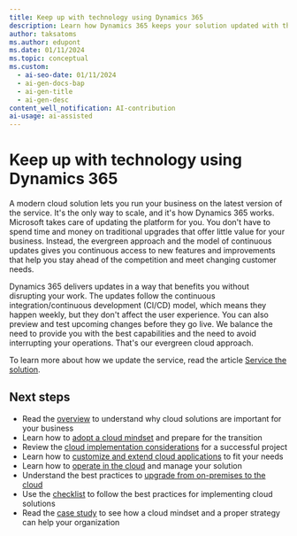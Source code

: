 ```yaml
---
title: Keep up with technology using Dynamics 365
description: Learn how Dynamics 365 keeps your solution updated with the latest features and security patches without disrupting your business.
author: taksatoms
ms.author: edupont
ms.date: 01/11/2024
ms.topic: conceptual
ms.custom:
  - ai-seo-date: 01/11/2024
  - ai-gen-docs-bap
  - ai-gen-title
  - ai-gen-desc
content_well_notification: AI-contribution
ai-usage: ai-assisted
---
```


# Keep up with technology using Dynamics 365

A modern cloud solution lets you run your business on the latest version of the service. It's the only way to scale, and it's how Dynamics 365 works. Microsoft takes care of updating the platform for you. You don't have to spend time and money on traditional upgrades that offer little value for your business. Instead, the evergreen approach and the model of continuous updates gives you continuous access to new features and improvements that help you stay ahead of the competition and meet changing customer needs.

Dynamics 365 delivers updates in a way that benefits you without disrupting your work. The updates follow the continuous integration/continuous development (CI/CD) model, which means they happen weekly, but they don't affect the user experience. You can also preview and test upcoming changes before they go live. We balance the need to provide you with the best capabilities and the need to avoid interrupting your operations. That's our evergreen cloud approach.

To learn more about how we update the service, read the article [Service the solution](service-solution.md).

## Next steps

- Read the [overview](implementing-cloud-solutions.md) to understand why cloud solutions are important for your business
- Learn how to [adopt a cloud mindset](implementing-cloud-solutions-adopt-cloud-mindset.md) and prepare for the transition
- Review the [cloud implementation considerations](implementing-cloud-solutions-cloud-implementation.md) for a successful project
- Learn how to [customize and extend cloud applications](implementing-cloud-solutions-customize-extend-cloud-applications.md) to fit your needs
- Learn how to [operate in the cloud](implementing-cloud-solutions-operate-in-cloud.md) and manage your solution
- Understand the best practices to [upgrade from on-premises to the cloud](implementing-cloud-solutions-upgrade-from-onpremises-to-cloud.md)
- Use the [checklist](implementing-cloud-solutions-checklist.md) to follow the best practices for implementing cloud solutions
- Read the [case study](implementing-cloud-solutions-case-study.md) to see how a cloud mindset and a proper strategy can help your organization
